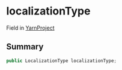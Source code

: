 # localizationType

Field in [YarnProject](./)

## Summary

```csharp
public LocalizationType localizationType;
```
